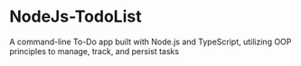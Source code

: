 # NodeJs-TodoList
A command-line To-Do app built with Node.js and TypeScript, utilizing OOP principles to manage, track, and persist tasks

